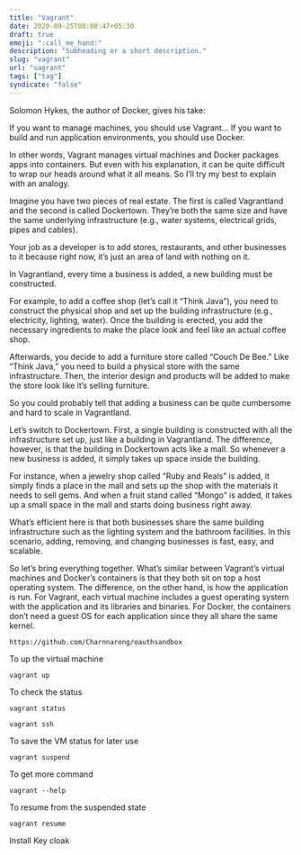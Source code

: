 ```yaml
---
title: "Vagrant"
date: 2020-09-25T00:08:47+05:30
draft: true
emoji: ":call_me_hand:"
description: "Subheading or a short description."
slug: "vagrant"
url: "vagrant"
tags: ["tag"]
syndicate: "false"
---
```

Solomon Hykes, the author of Docker, gives his take:

If you want to manage machines, you should use Vagrant… If you want to build and run application environments, you should use Docker.

In other words, Vagrant manages virtual machines and Docker packages apps into containers. But even with his explanation, it can be quite difficult to wrap our heads around what it all means. So I’ll try my best to explain with an analogy.

Imagine you have two pieces of real estate. The first is called Vagrantland and the second is called Dockertown. They’re both the same size and have the same underlying infrastructure (e.g., water systems, electrical grids, pipes and cables).

Your job as a developer is to add stores, restaurants, and other businesses to it because right now, it’s just an area of land with nothing on it.

In Vagrantland, every time a business is added, a new building must be constructed.

For example, to add a coffee shop (let’s call it “Think Java”), you need to construct the physical shop and set up the building infrastructure (e.g., electricity, lighting, water). Once the building is erected, you add the necessary ingredients to make the place look and feel like an actual coffee shop.

Afterwards, you decide to add a furniture store called “Couch De Bee.” Like “Think Java,” you need to build a physical store with the same infrastructure. Then, the interior design and products will be added to make the store look like it’s selling furniture.

So you could probably tell that adding a business can be quite cumbersome and hard to scale in Vagrantland.

Let’s switch to Dockertown. First, a single building is constructed with all the infrastructure set up, just like a building in Vagrantland. The difference, however, is that the building in Dockertown acts like a mall. So whenever a new business is added, it simply takes up space inside the building.

For instance, when a jewelry shop called “Ruby and Reals” is added, it simply finds a place in the mall and sets up the shop with the materials it needs to sell gems. And when a fruit stand called “Mongo” is added, it takes up a small space in the mall and starts doing business right away.

What’s efficient here is that both businesses share the same building infrastructure such as the lighting system and the bathroom facilities. In this scenario, adding, removing, and changing businesses is fast, easy, and scalable.

So let’s bring everything together. What’s similar between Vagrant’s virtual machines and Docker’s containers is that they both sit on top a host operating system. The difference, on the other hand, is how the application is run. For Vagrant, each virtual machine includes a guest operating system with the application and its libraries and binaries. For Docker, the containers don’t need a guest OS for each application since they all share the same kernel.

```
https://github.com/Charnnarong/oauthsandbox
```


To up the virtual machine
```
vagrant up
```

To check the status
```
vagrant status
```

```
vagrant ssh
```

To save the VM status for later use
```
vagrant suspend
```

To get more command
```
vagrant --help
```

To resume from the suspended state
```
vagrant resume
```

Install Key cloak

